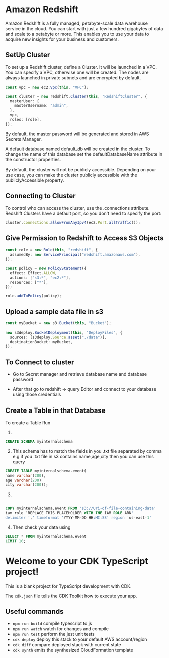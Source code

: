 # Amazon Redshift

Amazon Redshift is a fully managed, petabyte-scale data warehouse service in the cloud. You can start with just a few hundred gigabytes of data and scale to a petabyte or more. This enables you to use your data to acquire new insights for your business and customers.

## SetUp Cluster

To set up a Redshift cluster, define a Cluster. It will be launched in a VPC. You can specify a VPC, otherwise one will be created. The nodes are always launched in private subnets and are encrypted by default.

```typescript
const vpc = new ec2.Vpc(this, "VPC");

const cluster = new redshift.Cluster(this, "RedshiftCluster", {
  masterUser: {
    masterUsername: "admin",
  },
  vpc,
  roles: [role],
});
```

By default, the master password will be generated and stored in AWS Secrets Manager.

A default database named default_db will be created in the cluster. To change the name of this database set the defaultDatabaseName attribute in the constructor properties.

By default, the cluster will not be publicly accessible. Depending on your use case, you can make the cluster publicly accessible with the publiclyAccessible property.

## Connecting to Cluster

To control who can access the cluster, use the .connections attribute. Redshift Clusters have a default port, so you don't need to specify the port:

```typescript
cluster.connections.allowFromAnyIpv4(ec2.Port.allTraffic());
```

## Give Permission to Redshift to Access S3 Objects

```typescript
const role = new Role(this, "redshift", {
  assumedBy: new ServicePrincipal("redshift.amazonaws.com"),
});

const policy = new PolicyStatement({
  effect: Effect.ALLOW,
  actions: ["s3:*", "ec2:*"],
  resources: ["*"],
});

role.addToPolicy(policy);
```

## Upload a sample data file in s3

```typescript
const myBucket = new s3.Bucket(this, "Bucket");

new s3deploy.BucketDeployment(this, "DeployFiles", {
  sources: [s3deploy.Source.asset("./data")],
  destinationBucket: myBucket,
});
```

## To Connect to cluster

- Go to Secret manager and retrieve database name and database password

- After that go to redshift -> query Editor and connect to your database using those credentials

## Create a Table in that Database

To create a Table Run

1.

```sql
CREATE SCHEMA myinternalschema

```

2.  This schema has to match the fields in you .txt file separated by comma
    e.g if you .txt file in s3 contains name,age,city
    then you can use this query

```sql
CREATE TABLE myinternalschema.event(
name varchar(200),
age varchar(200)
city varchar(200));

```

3.

```sql

COPY myinternalschema.event FROM 's3://Uri-of-file-containing-data'
iam_role ‘REPLACE THIS PLACEHOLDER WITH THE IAM ROLE ARN'
delimiter ',' timeformat 'YYYY-MM-DD HH:MI:SS' region 'us-east-1'

```

4.  Then check your data using

```sql
SELECT * FROM myinternalschema.event
LIMIT 10;

```

# Welcome to your CDK TypeScript project!

This is a blank project for TypeScript development with CDK.

The `cdk.json` file tells the CDK Toolkit how to execute your app.

## Useful commands

- `npm run build` compile typescript to js
- `npm run watch` watch for changes and compile
- `npm run test` perform the jest unit tests
- `cdk deploy` deploy this stack to your default AWS account/region
- `cdk diff` compare deployed stack with current state
- `cdk synth` emits the synthesized CloudFormation template

```

```

```

```

